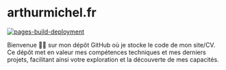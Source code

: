 <h1>arthurmichel.fr</h1>

[![pages-build-deployment](https://github.com/arthrmchl/arthurmichel.fr/actions/workflows/pages/pages-build-deployment/badge.svg)](https://github.com/arthrmchl/arthurmichel.fr/actions/workflows/pages/pages-build-deployment)

Bienvenue 👋🏻 sur mon dépôt GitHub où je stocke le code de mon site/CV. Ce dépôt met en valeur mes compétences techniques et mes derniers projets, facilitant ainsi votre exploration et la découverte de mes capacités.
